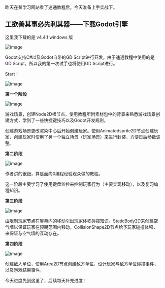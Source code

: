 昨天在某学习网站看了速通教程后，今天准备上手实战下。

## 工欲善其事必先利其器——下载Godot引擎

这里我下载的是 v4.4.1 windows 版

![image](https://github.com/user-attachments/assets/ab4bdce8-e339-4517-8217-f9e12fece13f)

Godot支持C#以及Godot自带的GD Script进行开发，由于速通教程中使用的是GD Script，所以我的第一次试手也将使用GD Script进行。

Start！

![image](https://github.com/user-attachments/assets/93682c66-213b-4877-be3d-11d01f976f87)

**第一个阶段**

![image](https://github.com/user-attachments/assets/6dc46b76-6e70-4efa-84d1-ceae176ca993)

游戏场景，创建Node2D根节点，使用教程所附素材包中的背景来熟悉游戏场景创建方式，学到了一些快捷键技巧以及Godot开发规则。

创建游戏场景更改渲染中心后开始创建玩家。使用Animatedsprite2D节点创建玩家，创建玩家时使用了另一个独立场景（玩家场景）来进行封装，方便日后参数调整。

**第二阶段**

![image](https://github.com/user-attachments/assets/94f96dec-a12b-4854-ad8f-f0f650ea3e10)

作者讲的很细，算是面向0编程经验观众做的教程。

这一阶段主要学习了使用键盘监控来控制玩家行为（主要实现移动），以及复习编程知识。

**第三阶段**

![image](https://github.com/user-attachments/assets/15cd1fd7-fb98-4f3b-be38-8fc0445a4409)

由限制玩家节点在屏幕内的移动引出玩家体积碰撞知识。StaticBody2D来创建空气墙以保证玩家在预期范围内移动，CollisionShape2D节点给予玩家碰撞体积，来保证与空气墙的互动存在。

**第四阶段**

![image](https://github.com/user-attachments/assets/4d76cb87-af83-4bbc-83be-0b4ad09b6def)

创建敌人单位，使用Area2D节点创建敌方单位，设计玩家与敌方单位碰撞事件，以及游戏结束事件。

今天进度先到这里了，后续每天补充进度！
